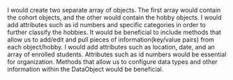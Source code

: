 

I would create two separate array of objects. The first array would contain the cohort objects, and the other would contain the hobby objects.
I would add attributes such as id numbers and specific categories in order to further classify the hobbies. It would be beneficial to include methods that allow us to add/edit and pull pieces of information(key/value pairs) from each object/hobby.
I would add attributes such as location, date, and an array of enrolled students.
Attributes such as id numbers would be essential for organization. Methods that allow us to configure data types and other information within the DataObject would be beneficial.